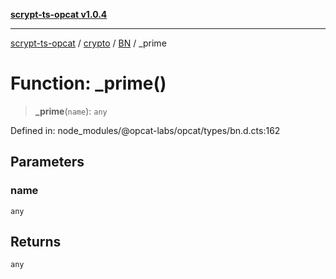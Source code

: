 [**scrypt-ts-opcat v1.0.4**](../../../../../README.md)

***

[scrypt-ts-opcat](../../../../../README.md) / [crypto](../../../README.md) / [BN](../README.md) / \_prime

# Function: \_prime()

> **\_prime**(`name`): `any`

Defined in: node\_modules/@opcat-labs/opcat/types/bn.d.cts:162

## Parameters

### name

`any`

## Returns

`any`
